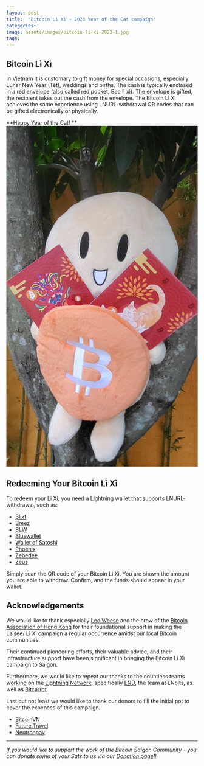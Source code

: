 ```yaml
---
layout: post
title:  "Bitcoin Lì Xì - 2023 Year of the Cat campaign"
categories: 
image: assets/images/bitcoin-li-xi-2023-1.jpg
tags: 
---
```

## Bitcoin Lì Xì

In Vietnam it is customary to gift money for special occasions, especially Lunar New Year (Tết), weddings and births. The cash is typically enclosed in a red envelope (also called red pocket, Bao lì xì). The envelope is gifted, the recipient takes out the cash from the envelope. The Bitcoin Lì Xì achieves the same experience using LNURL-withdrawal QR codes that can be gifted electronically or physically.

**Happy Year of the Cat!
**
![alt_text](assets/images/bitcoin-li-xi-2023-2.jpg)

## Redeeming Your Bitcoin Lì Xì

To redeem your Lì Xì, you need a Lightning wallet that supports LNURL-withdrawal, such as:

* [Blixt](https://blixtwallet.github.io/)
* [Breez](https://breez.technology/)
* [BLW](https://lightning-wallet.com/)
* [Bluewallet](https://bluewallet.io/)
* [Wallet of Satoshi](https://www.walletofsatoshi.com/)
* [Phoenix](https://phoenix.acinq.co/)
* [Zebedee](https://zebedee.io/)
* [Zeus](https://zeusln.app/)

Simply scan the QR code of your Bitcoin Lì Xì. You are shown the amount you are able to withdraw. Confirm, and the funds should appear in your wallet.

## Acknowledgements

We would like to thank especially [Leo Weese](https://www.twitter.com//@/LeoAW) and the crew of the [Bitcoin Association of Hong Kong](https://www.bitcoin.org.hk/) for their foundational support in making the Laisee/ Lì Xì  campaign a regular occurrence amidst our local Bitcoin communities.

Their continued pioneering efforts, their valuable advice, and their infrastructure support have been significant in bringing the Bitcoin Lì Xì campaign to Saigon.

Furthermore, we would like to repeat our thanks to the countless teams working on the [Lightning Network](http://lightning.network/), specifically [LND](https://github.com/lightningnetwork/lnd), the team at LNbits, as well as [Bitcarrot](https://github.com/BitCarrot).

Last but not least we would like to thank our donors to fill the initial pot to cover the expenses of this campaign.

* [BitcoinVN](http://www.bitcoinvn.io/)
* [Future.Travel](future.travel)
* [Neutronpay](http://neutronpay.com/)

---

*If you would like to support the work of the Bitcoin Saigon Community - you can donate some of your Sats to us via our [Donation page!](https://bitcoinsaigon.org/donate-satoshis)!*